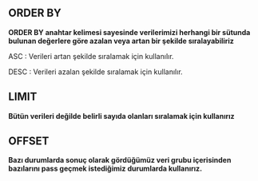 ## ORDER BY 
**ORDER BY anahtar kelimesi sayesinde verilerimizi herhangi bir sütunda bulunan değerlere göre azalan veya artan bir şekilde sıralayabiliriz**

ASC : Verileri artan şekilde sıralamak için kullanılır.

DESC : Verileri azalan şekilde sıralamak için kullanılır.

## LIMIT 
**Bütün verileri değilde belirli sayıda olanları sıralamak için kullanırız**

## OFFSET 
**Bazı durumlarda sonuç olarak gördüğümüz veri grubu içerisinden bazılarını pass geçmek istediğimiz durumlarda kullanırız.**

